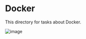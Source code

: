 # Docker

This directory for tasks about Docker.

![image](https://user-images.githubusercontent.com/67110882/148710761-537932da-2aff-4e90-9c98-51dbc3cf1ab9.png)

